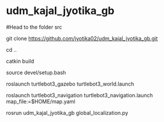 # udm_kajal_jyotika_gb
#Head to the folder src

git clone https://github.com/jyotika02/udm_kajal_jyotika_gb.git

cd ..

catkin build

source devel/setup.bash

roslaunch turtlebot3_gazebo turtlebot3_world.launch

roslaunch turtlebot3_navigation turtlebot3_navigation.launch map_file:=$HOME/map.yaml

rosrun udm_kajal_jyotika_gb global_localization.py
